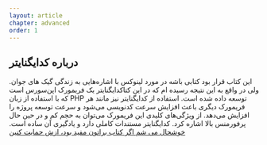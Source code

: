 ```yaml
---
layout: article
chapter: advanced 
order: 1
---
```


## درباره کدایگنایتر

این کتاب قرار بود کتابی باشه در مورد لینوکس با اشاره‌هایی به زندگی گیک های جوان. ولی در واقع به این نتیجه رسیده ام که در این کتاکدایگنایتر یک فریمورک اپن‌سورس است که با استفاده از زبان PHP توسعه داده شده است. استفاده از کدایگنایتر نیز مانند هر فریمورک دیگری باعث افزایش سرعت کدنویسی می‌شود و سرعت توسعه پروژه را افزایش می‌دهد. از ویژگی‌های کلیدی این فریمورک می‌توان به حجم کم و در حین حال پرفورمنس بالا اشاره کرد. کدایگنایتر مستندات کاملی دارد و یادگیری آن ساده است. 
[خوشحال می شم اگر کتاب براتون مفید بود،‌ ازش حمایت کنین](/support.html)
